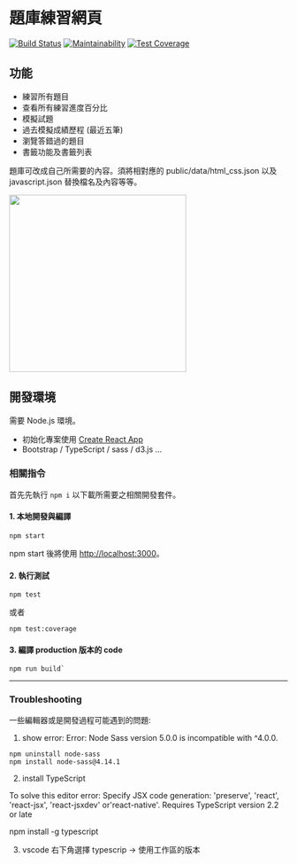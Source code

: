 # 題庫練習網頁

[![Build Status](https://travis-ci.com/winwu/f2e-exam-practice.svg?branch=master)](https://travis-ci.com/winwu/f2e-exam-practice) [![Maintainability](https://api.codeclimate.com/v1/badges/757a101d05abd8537431/maintainability)](https://codeclimate.com/github/winwu/f2e-exam-practice/maintainability) [![Test Coverage](https://api.codeclimate.com/v1/badges/757a101d05abd8537431/test_coverage)](https://codeclimate.com/github/winwu/f2e-exam-practice/test_coverage)

## 功能

* 練習所有題目
* 查看所有練習進度百分比
* 模擬試題
* 過去模擬成績歷程 (最近五筆)
* 瀏覽答錯過的題目
* 書籤功能及書籤列表

題庫可改成自己所需要的內容。須將相對應的 public/data/html_css.json 以及 javascript.json 替換檔名及內容等等。

<img src="../master/public/demo_localhost_3000_.png?raw=true" width="320">


## 開發環境

需要 Node.js 環境。

* 初始化專案使用 [Create React App](https://github.com/facebook/create-react-app)
* Bootstrap / TypeScript / sass / d3.js ... 


### 相關指令

首先先執行 `npm i` 以下載所需要之相關開發套件。

#### 1. 本地開發與編譯 

```
npm start
```

npm start 後將使用 [http://localhost:3000](http://localhost:3000)。


#### 2. 執行測試

```
npm test
```

或者

```
npm test:coverage
```


#### 3. 編譯 production 版本的 code

```
npm run build`
```


---


### Troubleshooting

一些編輯器或是開發過程可能遇到的問題:

1. show error: Error: Node Sass version 5.0.0 is incompatible with ^4.0.0.

```
npm uninstall node-sass
npm install node-sass@4.14.1
```
 
2. install TypeScript

To solve this editor error: 
Specify JSX code generation: 'preserve', 'react', 'react-jsx', 'react-jsxdev' or'react-native'. Requires TypeScript version 2.2 or late

npm install -g typescript

3. vscode 右下角選擇 typescrip -> 使用工作區的版本
